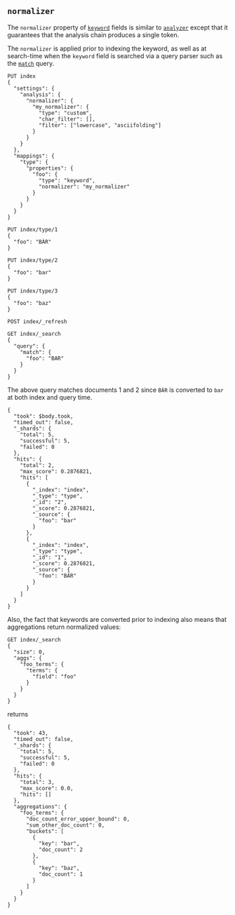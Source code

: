 ## `normalizer`

The `normalizer` property of [`keyword`](keyword.html "Keyword datatype") fields is similar to [`analyzer`](analyzer.html "analyzer") except that it guarantees that the analysis chain produces a single token.

The `normalizer` is applied prior to indexing the keyword, as well as at search-time when the `keyword` field is searched via a query parser such as the [`match`](query-dsl-match-query.html "Match Query") query.
    
    
    PUT index
    {
      "settings": {
        "analysis": {
          "normalizer": {
            "my_normalizer": {
              "type": "custom",
              "char_filter": [],
              "filter": ["lowercase", "asciifolding"]
            }
          }
        }
      },
      "mappings": {
        "type": {
          "properties": {
            "foo": {
              "type": "keyword",
              "normalizer": "my_normalizer"
            }
          }
        }
      }
    }
    
    PUT index/type/1
    {
      "foo": "BÀR"
    }
    
    PUT index/type/2
    {
      "foo": "bar"
    }
    
    PUT index/type/3
    {
      "foo": "baz"
    }
    
    POST index/_refresh
    
    GET index/_search
    {
      "query": {
        "match": {
          "foo": "BAR"
        }
      }
    }

The above query matches documents 1 and 2 since `BÀR` is converted to `bar` at both index and query time.
    
    
    {
      "took": $body.took,
      "timed_out": false,
      "_shards": {
        "total": 5,
        "successful": 5,
        "failed": 0
      },
      "hits": {
        "total": 2,
        "max_score": 0.2876821,
        "hits": [
          {
            "_index": "index",
            "_type": "type",
            "_id": "2",
            "_score": 0.2876821,
            "_source": {
              "foo": "bar"
            }
          },
          {
            "_index": "index",
            "_type": "type",
            "_id": "1",
            "_score": 0.2876821,
            "_source": {
              "foo": "BÀR"
            }
          }
        ]
      }
    }

Also, the fact that keywords are converted prior to indexing also means that aggregations return normalized values:
    
    
    GET index/_search
    {
      "size": 0,
      "aggs": {
        "foo_terms": {
          "terms": {
            "field": "foo"
          }
        }
      }
    }

returns
    
    
    {
      "took": 43,
      "timed_out": false,
      "_shards": {
        "total": 5,
        "successful": 5,
        "failed": 0
      },
      "hits": {
        "total": 3,
        "max_score": 0.0,
        "hits": []
      },
      "aggregations": {
        "foo_terms": {
          "doc_count_error_upper_bound": 0,
          "sum_other_doc_count": 0,
          "buckets": [
            {
              "key": "bar",
              "doc_count": 2
            },
            {
              "key": "baz",
              "doc_count": 1
            }
          ]
        }
      }
    }
